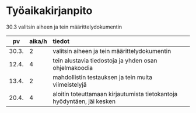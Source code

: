 # Työaikakirjanpito

30.3 valitsin aiheen ja tein määrittelydokumentin

| pv    | aika/h | tiedot  |
| :----:|:------ | :-----  |
| 30.3. | 2      | valitsin aiheen ja tein määrittelydokumentin |
| 12.4. | 4      | tein alustavia tiedostoja ja yhden osan ohjelmakoodia |
| 13.4. | 2      | mahdollistin testauksen ja tein muita viimeistelyjä |
| 20.4. | 4      | aloitin toteuttamaan kirjautumista tietokantoja hyödyntäen, jäi kesken |
